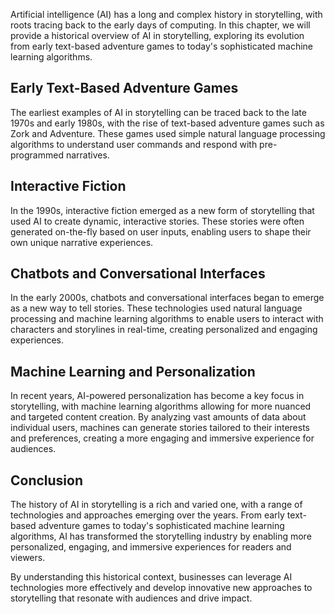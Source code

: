 

Artificial intelligence (AI) has a long and complex history in storytelling, with roots tracing back to the early days of computing. In this chapter, we will provide a historical overview of AI in storytelling, exploring its evolution from early text-based adventure games to today's sophisticated machine learning algorithms.

Early Text-Based Adventure Games
--------------------------------

The earliest examples of AI in storytelling can be traced back to the late 1970s and early 1980s, with the rise of text-based adventure games such as Zork and Adventure. These games used simple natural language processing algorithms to understand user commands and respond with pre-programmed narratives.

Interactive Fiction
-------------------

In the 1990s, interactive fiction emerged as a new form of storytelling that used AI to create dynamic, interactive stories. These stories were often generated on-the-fly based on user inputs, enabling users to shape their own unique narrative experiences.

Chatbots and Conversational Interfaces
--------------------------------------

In the early 2000s, chatbots and conversational interfaces began to emerge as a new way to tell stories. These technologies used natural language processing and machine learning algorithms to enable users to interact with characters and storylines in real-time, creating personalized and engaging experiences.

Machine Learning and Personalization
------------------------------------

In recent years, AI-powered personalization has become a key focus in storytelling, with machine learning algorithms allowing for more nuanced and targeted content creation. By analyzing vast amounts of data about individual users, machines can generate stories tailored to their interests and preferences, creating a more engaging and immersive experience for audiences.

Conclusion
----------

The history of AI in storytelling is a rich and varied one, with a range of technologies and approaches emerging over the years. From early text-based adventure games to today's sophisticated machine learning algorithms, AI has transformed the storytelling industry by enabling more personalized, engaging, and immersive experiences for readers and viewers.

By understanding this historical context, businesses can leverage AI technologies more effectively and develop innovative new approaches to storytelling that resonate with audiences and drive impact.
